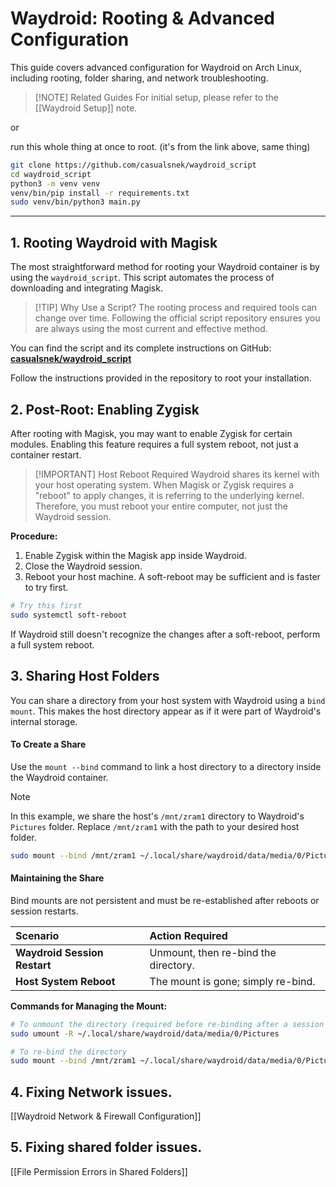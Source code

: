 # Waydroid: Rooting & Advanced Configuration

This guide covers advanced configuration for Waydroid on Arch Linux, including rooting, folder sharing, and network troubleshooting.

> [!NOTE] Related Guides
> For initial setup, please refer to the [[Waydroid Setup]] note.

or

run this whole thing at once to root. (it's from the link above, same thing)
```bash
git clone https://github.com/casualsnek/waydroid_script
cd waydroid_script
python3 -m venv venv
venv/bin/pip install -r requirements.txt
sudo venv/bin/python3 main.py
```
---

## 1. Rooting Waydroid with Magisk

The most straightforward method for rooting your Waydroid container is by using the `waydroid_script`. This script automates the process of downloading and integrating Magisk.

> [!TIP] Why Use a Script?
> The rooting process and required tools can change over time. Following the official script repository ensures you are always using the most current and effective method.

You can find the script and its complete instructions on GitHub:
[**casualsnek/waydroid_script**](https://github.com/casualsnek/waydroid_script)

Follow the instructions provided in the repository to root your installation.

## 2. Post-Root: Enabling Zygisk

After rooting with Magisk, you may want to enable Zygisk for certain modules. Enabling this feature requires a full system reboot, not just a container restart.

> [!IMPORTANT] Host Reboot Required
> Waydroid shares its kernel with your host operating system. When Magisk or Zygisk requires a "reboot" to apply changes, it is referring to the underlying kernel. Therefore, you must reboot your entire computer, not just the Waydroid session.

**Procedure:**
1.  Enable Zygisk within the Magisk app inside Waydroid.
2.  Close the Waydroid session.
3.  Reboot your host machine. A soft-reboot may be sufficient and is faster to try first.

```bash
# Try this first
sudo systemctl soft-reboot
```
If Waydroid still doesn't recognize the changes after a soft-reboot, perform a full system reboot.

## 3. Sharing Host Folders

You can share a directory from your host system with Waydroid using a `bind mount`. This makes the host directory appear as if it were part of Waydroid's internal storage.

#### To Create a Share

Use the `mount --bind` command to link a host directory to a directory inside the Waydroid container.

> [!NOTE]
> In this example, we share the host's `/mnt/zram1` directory to Waydroid's `Pictures` folder. Replace `/mnt/zram1` with the path to your desired host folder.

```bash
sudo mount --bind /mnt/zram1 ~/.local/share/waydroid/data/media/0/Pictures
```

#### Maintaining the Share

Bind mounts are not persistent and must be re-established after reboots or session restarts.

| Scenario | Action Required |
| :--- | :--- |
| **Waydroid Session Restart** | Unmount, then re-bind the directory. |
| **Host System Reboot** | The mount is gone; simply re-bind. |

**Commands for Managing the Mount:**

```bash
# To unmount the directory (required before re-binding after a session restart)
sudo umount -R ~/.local/share/waydroid/data/media/0/Pictures

# To re-bind the directory
sudo mount --bind /mnt/zram1 ~/.local/share/waydroid/data/media/0/Pictures
```

## 4. Fixing Network issues. 

[[Waydroid Network & Firewall Configuration]]
## 5. Fixing shared folder issues.

[[File Permission Errors in Shared Folders]]
